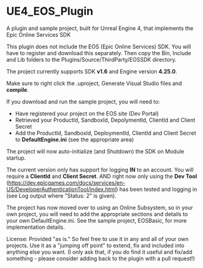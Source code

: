 # UE4_EOS_Plugin
A plugin and sample project, built for Unreal Engine 4, that implements the Epic Online Services SDK

This plugin does not include the EOS (Epic Online Services) SDK.  You will have to register and download this separately.  Then copy the Bin, Include and Lib folders to the Plugins/Source/ThirdParty/EOSSDK directory.

The project currently supports SDK **v1.6** and Engine version **4.25.0**.

Make sure to right click the .uproject, Generate Visual Studio files and **compile**.

If you download and run the sample project, you will need to:
- Have registered your project on the EOS site (Dev Portal)
- Retrieved your ProductId, SandboxId, DepolymentId, ClientId and Client Secret
- Add the ProductId, SandboxId, DeploymentId, ClientId and Client Secret to **DefaultEngine.ini** (see the appropriate area)

The project will now auto-initialize (and Shutdown) the SDK on Module startup.

The current version only has support for logging **IN** to an account. You will require a **ClientId** and **Client Secret**. AND right now only using the **Dev Tool** (https://dev.epicgames.com/docs/services/en-US/DeveloperAuthenticationTool/index.html) has been tested and logging in (see Log output where "Status: 2" is given).

The project has now moved over to using an Online Subsystem, so in your own project, you will need to add the appropriate sections and details to your own DefaultEngine.ini. See the sample project, EOSBasic, for more implementation details.

License:
Provided "as is."  So feel free to use it in any and all of your own projects.  Use it as a "jumping off point" to extend, fix and included into anything else you want.
(I only ask that, if you do find it useful and fix/add something - please consider adding back to the plugin with a pull request!)
